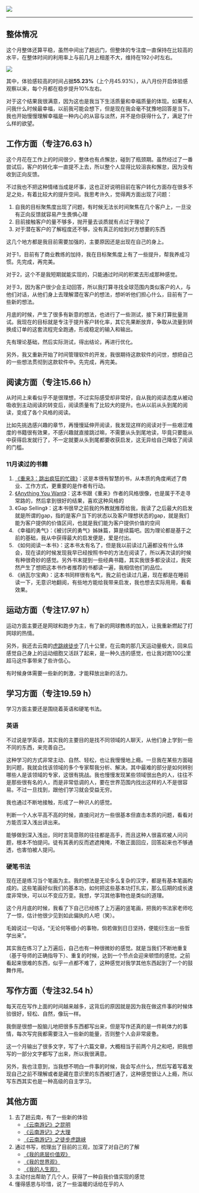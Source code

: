 
![](https://rolen.b-cdn.net/wp-content/uploads/2023/12/Untitled-design.jpg)

---

## 整体情况

这个月整体还算平稳，虽然中间出了趟远门，但整体的专注度一直保持在比较高的水平，在整体时间的利用率上与前几月上相差不大，维持在192小时左右。

![](https://rolen.b-cdn.net/wp-content/uploads/2023/12/image.png)

其中，体验感较高的时间占据**55.23%**（上个月45.93%），从八月份开启体验感观察以来，每个月都在稳步提升10%左右。

对于这个结果我很满意，因为这也是我当下生活质量和幸福质量的体现。如果有人问我什么时候最幸福，以前我可能会想下，但是现在我会毫不犹豫地回答是当下。我也开始慢慢理解幸福是一种内心的从容与淡然，并不是你获得什么了，满足了什么样的欲望。

## 工作方面（专注76.63 h）

这个月花在工作上的时间很少，整体也有点懈怠，碰到了瓶颈期。虽然经过了一番尝试后，客户的转化率一直提不上去，所以整个人显得比较沮丧和懈怠，因为没有收到正向反馈。

不过我也不把这种情绪当成是坏事，这也正好说明目前在客户转化方面存在很多不足之处，有着比较大的提升空间。我思考许久，觉得两方面出现了问题：

1. 自我的目标聚焦度出现了问题，有时候无法长时间聚焦在几个客户上，一旦没有正向反馈就容易产生畏惧心理
2. 目前接触客户的量不够多，抛开量去谈质就有点过于理论了
3. 对于潜在客户的了解程度还不够，没有真正的给到对方想要的东西

这几个地方都是我目前需要加强的，主要原因还是出现在自己的身上。

对于1，目前有了商业教练的加持，我在目标聚焦度上有了一些提升，帮我养成习惯。先完成，再完美。

对于2，这个不是我短期就能实现的，只能通过时间的积累去形成那种感觉。

对于3，因为客户很少会主动回答，所以我打算寻找全球范围内类似客户的人，与他们对话，从他们身上去理解潜在客户的想法，想听听他们担心什么，目前有了一些新的想法。

月底的时候，产生了很多有新意的想法，也进行了一些测试，接下来打算批量测试。我现在的目标就是专注于提升客户转化率，其它先果断放弃，争取从流量到转换成订单的这套流程完全跑通，形成稳定的输入和输出。

先有理论基础，然后实际测试，得出结论，再进行优化。

另外，我又重新开始了时间管理软件的开发，我很期待这款软件的问世，想把自己的一些想法贯彻到这款软件中。先完成，再完美。

## 阅读方面（专注15.66 h）

从时间上来看似乎不是很理想，不过实际感受却非常好，自从我的阅读态度从被动吸收到主动阅读的转变后，阅读质量有了比较大的提升。也从以前从头到尾的阅读，变成了各个风格的阅读。

比如先挑选感兴趣的章节，再慢慢延伸开阅读，我发现这样的阅读对于一些艰涩难度的书籍很有效果，不感兴趣就直接跳过嘛，不需要从头到尾地读，毕竟只要能从中获得启发就行了，不一定就要从头到尾都要收获启发，这无异给自己降低了阅读的门槛。

### 11月读过的书籍

1. [《重来3：跳出疯狂的忙碌》](https://rolen.wiki/rework3/)：这是本很有智慧的书，从本质的角度阐述了商业、工作方式，更重要的是作者有行动。
2. [《Anything You Want》](https://rolen.wiki/anything-you-want/)：这本书跟《重来》作者的风格很像，也是属于不走寻常路的，然后拿到很好的结果，喜欢这种风格的
3. 《Gap Selling》：这本书很早之前我的外教就推荐给我，我读了之后最大的启发就是所谓的gap，指的是客户当下的状态以及客户理想状态的gap，就是我们能为客户提供的价值区间，也就是我们能为客户提供价值的空间
4. 《幸福的勇气》：《被讨厌的勇气》姊妹篇，算是续篇吧。因为理论都是基于之前的基础，我从中获得最大的启发便是，爱是付出。
5. 《如何阅读一本书》：这本书太有名了，但是我以前读过几遍都没有什么体会，现在读的时候发现我早已经按照书中的方法在阅读了，所以再次读的时候有种很奇妙的感觉。另外书末提到一些经典书籍，其实我很多都没读过，我突然产生了想把这本书作者推荐的书都读一遍，我相信他们的品位。
6. 《纳瓦尔宝典》：这本书同样很有名气，我之前也读过几遍，现在都是在睡前读一下，无意识地翻阅，有些地方能给我带来启发，我也想去实际用用，看看效果。

## 运动方面（专注17.97 h）

运动方面主要还是网球和跑步为主，有了新的网球教练的加入，让我重新燃起了打网球的热情。

另外，我还去云南的[虎跳峡徒步](https://rolen.wiki/travelogue-of-yunnan-tiger-leaping-gorge/)了几十公里，在云南的那几天运动量极大，回来后感觉自己身上的运动细胞又活跃了起来，是一种久违的感觉，也让我对跑100公里超马这件事带来了些许信心。

有时候身体需要一些新的刺激，才能释放出新的活力。

## 学习方面（专注19.59 h）

学习方面主要还是围绕着英语和硬笔书法。

### 英语

不过说是学英语，其实我的主要目的是找不同领域的人聊天，从他们身上学到一些不同的东西，来完善自己。

这种学习的方式非常主动、自然、轻松，也让我慢慢地上瘾。一旦我在某些方面碰到问题，我就会找该领域的多个专家帮我分析、解决。其中最难的部分是如何辨别哪些人是该领域的专家，这很有挑战。我也慢慢发现某些领域很出色的人，往往不是那些很有名的人，而是非常低调的人，要在世界范围内找出这样的人不是很容易。不过一旦找到，跟他们学习就会受益无穷。

我也通过不断地接触，形成了一种识人的感觉。

判断一个人水平高不高的时候，直接问对方一些很基本但直击本质的问题，看看对方能否深入浅出讲出来。

能够做到深入浅出，同时言简意赅的往往都是高手，而且这种人很喜欢被人问问题，根本不怕提问。徒有其表的反而遮遮掩掩，不敢正面回应，回答起来也不够通透，也害怕被人提问。

### 硬笔书法

现在还是练习当个笔画为主。我的想法是无论多么复杂的汉字，都是有基本笔画构成的。这些笔画好似我们的基本功，如何把这些基本功打扎实，那么后期的成长速度非常快，可以以不变应万变。我想，学习其他事物也是类似的道理。

这个月月底的时候，我看了下自己已经练了上万遍的竖笔画，把我的书法家老师吃了一惊，估计他很少见到如此偏执的人吧（笑）。

毛姆说过一句话，“无论何等细小的事物，倘若做到日日坚持，便能衍生出一些哲学出来”。

其实我在练习了上万遍后，自己也有一种很微妙的感觉。就是当我们不断地重复（基于导师的正确指导下）、重复的时候，达到一个节点会迎来顿悟的感觉。之前看起来很难的东西，似乎一点都不难了，这种感觉对我学其他东西起到了一个的鼓舞作用。

## 写作方面（专注32.54 h）

每天花在写作上面的时间越来越多，这背后的原因就是因为我在做这件事的时候体验很好，轻松、自然，像玩一样。

我倒是很想一股脑儿地把很多东西都写出来，但是写作还真的是一件耗体力的事情，每次写完我都需要注入一些新的能量，否则整个人会非常疲惫。

这一个月输出了很多文字，写了十六篇文章，大概相当于前两个月之和吧，把我想写的一部分文字都写了出来，所以我很满意。

另外，我也注意到，当我想不明白一件事的时候，我会写点什么，然后写着写着发现自己之前不理解或者是藏在意识里的东西被打通了，这种感觉很让人上瘾，所以写东西其实也是一种高级的自主学习。

## 其他方面

1. 去了趟云南，有了一些新的体验
    - [《云南游记》之昆明](https://rolen.wiki/travelogue-of-yunnan-kunming/)
    - [《云南游记》之大理](https://rolen.wiki/travelogue-of-yunnan-dali/)
    - [《云南游记》之徒步虎跳峡](https://rolen.wiki/travelogue-of-yunnan-tiger-leaping-gorge/)
2. 通过书写，梳理出了目前的三观，加深了对自己的了解
    - [《我的底层价值观》](https://rolen.wiki/my-beliefs/)
    - [《我的世界观》](https://rolen.wiki/my-worldview/)
    - [《我的人生观》](https://rolen.wiki/my-philosophy-of-life/)
3. 主动付出帮助了几个人，获得了一种自我价值实现的感觉
4. 懂得感恩与珍惜，说了一些温暖的话给在乎的人
